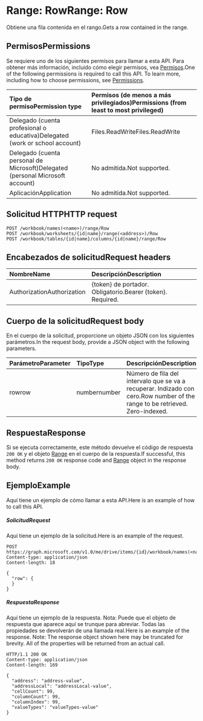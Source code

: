 # <a name="range-row"></a><span data-ttu-id="19292-101">Range: Row</span><span class="sxs-lookup"><span data-stu-id="19292-101">Range: Row</span></span>

<span data-ttu-id="19292-102">Obtiene una fila contenida en el rango.</span><span class="sxs-lookup"><span data-stu-id="19292-102">Gets a row contained in the range.</span></span>
## <a name="permissions"></a><span data-ttu-id="19292-103">Permisos</span><span class="sxs-lookup"><span data-stu-id="19292-103">Permissions</span></span>
<span data-ttu-id="19292-p101">Se requiere uno de los siguientes permisos para llamar a esta API. Para obtener más información, incluido cómo elegir permisos, vea [Permisos](../../../concepts/permissions_reference.md).</span><span class="sxs-lookup"><span data-stu-id="19292-p101">One of the following permissions is required to call this API. To learn more, including how to choose permissions, see [Permissions](../../../concepts/permissions_reference.md).</span></span>

|<span data-ttu-id="19292-106">Tipo de permiso</span><span class="sxs-lookup"><span data-stu-id="19292-106">Permission type</span></span>      | <span data-ttu-id="19292-107">Permisos (de menos a más privilegiados)</span><span class="sxs-lookup"><span data-stu-id="19292-107">Permissions (from least to most privileged)</span></span>              |
|:--------------------|:---------------------------------------------------------|
|<span data-ttu-id="19292-108">Delegado (cuenta profesional o educativa)</span><span class="sxs-lookup"><span data-stu-id="19292-108">Delegated (work or school account)</span></span> | <span data-ttu-id="19292-109">Files.ReadWrite</span><span class="sxs-lookup"><span data-stu-id="19292-109">Files.ReadWrite</span></span>    |
|<span data-ttu-id="19292-110">Delegado (cuenta personal de Microsoft)</span><span class="sxs-lookup"><span data-stu-id="19292-110">Delegated (personal Microsoft account)</span></span> | <span data-ttu-id="19292-111">No admitida.</span><span class="sxs-lookup"><span data-stu-id="19292-111">Not supported.</span></span>    |
|<span data-ttu-id="19292-112">Aplicación</span><span class="sxs-lookup"><span data-stu-id="19292-112">Application</span></span> | <span data-ttu-id="19292-113">No admitida.</span><span class="sxs-lookup"><span data-stu-id="19292-113">Not supported.</span></span> |

## <a name="http-request"></a><span data-ttu-id="19292-114">Solicitud HTTP</span><span class="sxs-lookup"><span data-stu-id="19292-114">HTTP request</span></span>
<!-- { "blockType": "ignored" } -->
```http
POST /workbook/names(<name>)/range/Row
POST /workbook/worksheets/{id|name}/range(<address>)/Row
POST /workbook/tables/{id|name}/columns/{id|name}/range/Row

```
## <a name="request-headers"></a><span data-ttu-id="19292-115">Encabezados de solicitud</span><span class="sxs-lookup"><span data-stu-id="19292-115">Request headers</span></span>
| <span data-ttu-id="19292-116">Nombre</span><span class="sxs-lookup"><span data-stu-id="19292-116">Name</span></span>       | <span data-ttu-id="19292-117">Descripción</span><span class="sxs-lookup"><span data-stu-id="19292-117">Description</span></span>|
|:---------------|:----------|
| <span data-ttu-id="19292-118">Authorization</span><span class="sxs-lookup"><span data-stu-id="19292-118">Authorization</span></span>  | <span data-ttu-id="19292-p102">{token} de portador. Obligatorio.</span><span class="sxs-lookup"><span data-stu-id="19292-p102">Bearer {token}. Required.</span></span> |

## <a name="request-body"></a><span data-ttu-id="19292-121">Cuerpo de la solicitud</span><span class="sxs-lookup"><span data-stu-id="19292-121">Request body</span></span>
<span data-ttu-id="19292-122">En el cuerpo de la solicitud, proporcione un objeto JSON con los siguientes parámetros.</span><span class="sxs-lookup"><span data-stu-id="19292-122">In the request body, provide a JSON object with the following parameters.</span></span>

| <span data-ttu-id="19292-123">Parámetro</span><span class="sxs-lookup"><span data-stu-id="19292-123">Parameter</span></span>    | <span data-ttu-id="19292-124">Tipo</span><span class="sxs-lookup"><span data-stu-id="19292-124">Type</span></span>   |<span data-ttu-id="19292-125">Descripción</span><span class="sxs-lookup"><span data-stu-id="19292-125">Description</span></span>|
|:---------------|:--------|:----------|
|<span data-ttu-id="19292-126">row</span><span class="sxs-lookup"><span data-stu-id="19292-126">row</span></span>|<span data-ttu-id="19292-127">number</span><span class="sxs-lookup"><span data-stu-id="19292-127">number</span></span>|<span data-ttu-id="19292-p103">Número de fila del intervalo que se va a recuperar. Indizado con cero.</span><span class="sxs-lookup"><span data-stu-id="19292-p103">Row number of the range to be retrieved. Zero-indexed.</span></span>|

## <a name="response"></a><span data-ttu-id="19292-130">Respuesta</span><span class="sxs-lookup"><span data-stu-id="19292-130">Response</span></span>

<span data-ttu-id="19292-131">Si se ejecuta correctamente, este método devuelve el código de respuesta `200 OK` y el objeto [Range](../resources/range.md) en el cuerpo de la respuesta.</span><span class="sxs-lookup"><span data-stu-id="19292-131">If successful, this method returns `200 OK` response code and [Range](../resources/range.md) object in the response body.</span></span>

## <a name="example"></a><span data-ttu-id="19292-132">Ejemplo</span><span class="sxs-lookup"><span data-stu-id="19292-132">Example</span></span>
<span data-ttu-id="19292-133">Aquí tiene un ejemplo de cómo llamar a esta API.</span><span class="sxs-lookup"><span data-stu-id="19292-133">Here is an example of how to call this API.</span></span>
##### <a name="request"></a><span data-ttu-id="19292-134">Solicitud</span><span class="sxs-lookup"><span data-stu-id="19292-134">Request</span></span>
<span data-ttu-id="19292-135">Aquí tiene un ejemplo de la solicitud.</span><span class="sxs-lookup"><span data-stu-id="19292-135">Here is an example of the request.</span></span>
<!-- {
  "blockType": "request",
  "name": "range_row"
}-->
```http
POST https://graph.microsoft.com/v1.0/me/drive/items/{id}/workbook/names(<name>)/range/Row
Content-type: application/json
Content-length: 18

{
  "row": {
  }
}
```

##### <a name="response"></a><span data-ttu-id="19292-136">Respuesta</span><span class="sxs-lookup"><span data-stu-id="19292-136">Response</span></span>
<span data-ttu-id="19292-p104">Aquí tiene un ejemplo de la respuesta. Nota: Puede que el objeto de respuesta que aparece aquí se trunque para abreviar. Todas las propiedades se devolverán de una llamada real.</span><span class="sxs-lookup"><span data-stu-id="19292-p104">Here is an example of the response. Note: The response object shown here may be truncated for brevity. All of the properties will be returned from an actual call.</span></span>
<!-- {
  "blockType": "response",
  "truncated": true,
  "@odata.type": "microsoft.graph.range"
} -->
```http
HTTP/1.1 200 OK
Content-type: application/json
Content-length: 169

{
  "address": "address-value",
  "addressLocal": "addressLocal-value",
  "cellCount": 99,
  "columnCount": 99,
  "columnIndex": 99,
  "valueTypes": "valueTypes-value"
}
```

<!-- uuid: 8fcb5dbc-d5aa-4681-8e31-b001d5168d79
2015-10-25 14:57:30 UTC -->
<!-- {
  "type": "#page.annotation",
  "description": "Range: Row",
  "keywords": "",
  "section": "documentation",
  "tocPath": ""
}-->